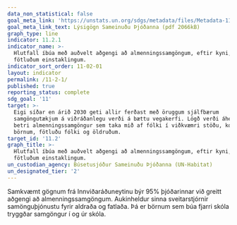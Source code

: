 ```yaml
---
data_non_statistical: false
goal_meta_link: 'https://unstats.un.org/sdgs/metadata/files/Metadata-11-02-01.pdf'
goal_meta_link_text: Lýsigögn Sameinuðu Þjóðanna (pdf 2066kB)
graph_type: line
indicator: 11.2.1
indicator_name: >-
  Hlutfall íbúa með auðvelt aðgengi að almenningssamgöngum, eftir kyni, aldri og
  fötluðum einstaklingum.
indicator_sort_order: 11-02-01
layout: indicator
permalink: /11-2-1/
published: true
reporting_status: complete
sdg_goal: '11'
target: >-
  Eigi síðar en árið 2030 geti allir ferðast með öruggum sjálfbærum
  samgöngutækjum á viðráðanlegu verði á bættu vegakerfi. Lögð verði áhersla á
  betri almenningssamgöngur sem taka mið af fólki í viðkvæmri stöðu, konum,
  börnum, fötluðu fólki og öldruðum.
target_id: '11.2'
graph_title: >-
  Hlutfall íbúa með auðvelt aðgengi að almenningssamgöngum, eftir kyni, aldri og
  fötluðum einstaklingum.
un_custodian_agency: Búsetusjóður Sameinuðu Þjóðanna (UN-Habitat)
un_designated_tier: '2'
---
```


Samkvæmt gögnum frá Innviðaráðuneytinu býr 95% þjóðarinnar við greitt aðgengi að almenningssamgöngum. Aukinheldur sinna sveitarstjórnir samönguþjónustu fyrir aldraða og fatlaða. Þá er börnum sem búa fjarri skóla tryggðar samgöngur í og úr skóla.
